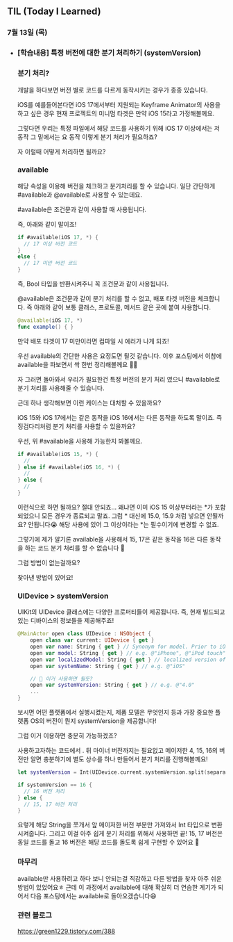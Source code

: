 ## TIL (Today I Learned)

### 7월 13일 (목)    

- ### [학습내용] 특정 버전에 대한 분기 처리하기 (systemVersion)
    ### 분기 처리?

    개발을 하다보면 버전 별로 코드를 다르게 동작시키는 경우가 종종 있습니다.

    iOS를 예를들어본다면 iOS 17에서부터 지원되는 Keyframe Animator의 사용을 하고 싶은 경우 현재 프로젝트의 미니멈 타겟은 만약 iOS 15라고 가정해볼께요.

    그렇다면 우리는 특정 파일에서 해당 코드를 사용하기 위해 iOS 17 이상에서는 저 동작 그 밑에서는 요 동작 이렇게 분기 처리가 필요하죠? 

    자 이럴때 어떻게 처리하면 될까요?

    ### available

    해당 속성을 이용해 버전을 체크하고 분기처리를 할 수 있습니다.
    일단 간단하게 #available과 @available로 사용할 수 있는데요.

    #available은 조건문과 같이 사용할 때 사용됩니다.

    즉, 아래와 같이 말이죠!
    ```swift
    if #available(iOS 17, *) {
      // 17 이상 버전 코드
    }
    else {
      // 17 미만 버전 코드
    }    
    ```
    즉, Bool 타입을 반환시켜주니 꼭 조건문과 같이 사용됩니다.

    @available은 조건문과 같이 분기 처리를 할 수 없고, 배포 타겟 버전을 체크합니다.
    즉 아래와 같이 보통 클래스, 프로토콜, 메서드 같은 곳에 붙여 사용합니다.
    ```swift
    @available(iOS 17, *)
    func example() { }
    ```
    만약 배포 타겟이 17 미만이라면 컴파일 시 에러가 나게 되죠!

    우선 available의 간단한 사용은 요정도면 될것 같습니다.
    이후 포스팅에서 이참에 available을 파보면서 싹 한번 정리해볼께요 🕺🏻

    자 그러면 돌아와서 우리가 필요한건 특정 버전의 분기 처리 였으니 #available로 분기 처리를 사용해줄 수 있습니다.

    근데 하나 생각해보면 이런 케이스는 대처할 수 있을까요?

    iOS 15와 iOS 17에서는 같은 동작을 iOS 16에서는 다른 동작을 하도록 말이죠.
    즉 징검다리처럼 분기 처리를 사용할 수 있을까요?

    우선, 위 #available을 사용해 가능한지 봐볼께요.
    ```swift
    if #available(iOS 15, *) {
      //
    } else if #available(iOS 16, *) {
      //
    } else {
      //
    }
    ```
    이런식으로 하면 될까요?
    절대 안되죠... 왜냐면 이미 iOS 15 이상부터라는 *가 포함되었으니 모든 경우가 종료되고 말죠.
    그럼 * 대신에 15.0, 15.9 처럼 넣으면 안될까요?
    안됩니다😭 해당 사용에 있어 그 이상이라는 *는 필수이기에 변경할 수 없죠.

    그렇기에 제가 알기론 available을 사용해서 15, 17은 같은 동작을 16은 다른 동작을 하는 코드 분기 처리를 할 수 없습니다 🫠

    그럼 방법이 없는걸까요?

    찾아낸 방법이 있어요!

    ### UIDevice > systemVersion

    UIKit의 UIDevice 클래스에는 다양한 프로퍼티들이 제공됩니다.
    즉, 현재 빌드되고 있는 디바이스의 정보들을 제공해주죠!
    ```swift
    @MainActor open class UIDevice : NSObject {
        open class var current: UIDevice { get }
        open var name: String { get } // Synonym for model. Prior to iOS 16, user-assigned device name (e.g. @"My iPhone").
        open var model: String { get } // e.g. @"iPhone", @"iPod touch"
        open var localizedModel: String { get } // localized version of model
        open var systemName: String { get } // e.g. @"iOS"

        // 🎉 이거 사용하면 될듯?
        open var systemVersion: String { get } // e.g. @"4.0"
        ...
    }
    ```
    보시면 어떤 플랫폼에서 실행시켰는지, 제품 모델은 무엇인지 등과 가장 중요한 플랫폼 OS의 버전이 뭔지 systemVersion을 제공합니다!

    그럼 이거 이용하면 충분히 가능하겠죠?

    사용하고자하는 코드에서 . 뒤 마이너 버전까지는 필요없고 메이저한 4, 15, 16의 버전만 알면 충분하기에 별도 상수를 하나 만들어서 분기 처리를 진행해볼께요!
    ```swift
    let systemVersion = Int(UIDevice.current.systemVersion.split(separator: ".").first ?? "0")

    if systemVersion == 16 {
      // 16 버전 처리
    } else {
      // 15, 17 버전 처리
    }
    ```
    요렇게 해당 String을 쪼개서 앞 메이저한 버전 부분만 가져와서 Int 타입으로 변환시켜줍니다.
    그리고 이걸 아주 쉽게 분기 처리를 위해서 사용하면 끝!
    15, 17 버전은 동일 코드를 돌고 16 버전은 해당 코드를 돌도록 쉽게 구현할 수 있어요 🙌

    ### 마무리

    available만 사용하려고 하다 보니 안되는걸 직감하고 다른 방법을 찾자 아주 쉬운 방법이 있었어요ㅎ
    근데 이 과정에서 available에 대해 확실히 더 연습한 계기가 되어서 다음 포스팅에서는 available로 돌아오겠습니다😄
    
    ### 관련 블로그   
    https://green1229.tistory.com/388
